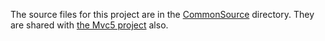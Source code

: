 The source files for this project are in the [CommonSource](../CommonSource) directory.
They are shared with [the Mvc5 project](../ZptSharp.Mvc5) also.
